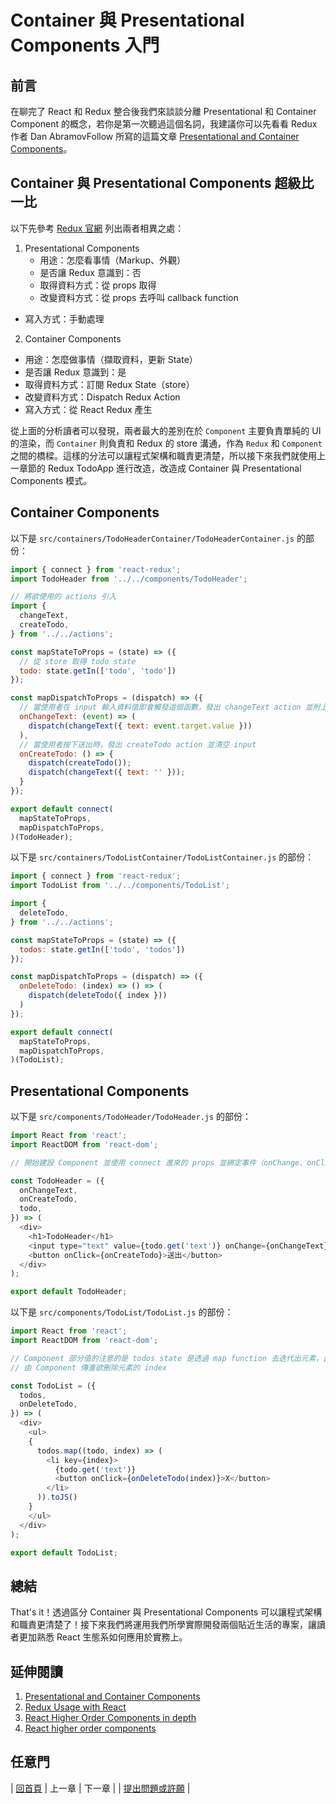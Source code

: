 # Container 與 Presentational Components 入門

## 前言
在聊完了 React 和 Redux 整合後我們來談談分離 Presentational 和 Container Component 的概念，若你是第一次聽過這個名詞，我建議你可以先看看 Redux 作者 Dan AbramovFollow 所寫的這篇文章 [Presentational and Container Components](https://medium.com/@dan_abramov/smart-and-dumb-components-7ca2f9a7c7d0#.vtcuxsurv)。

## Container 與 Presentational Components 超級比一比
以下先參考 [Redux 官網](http://redux.js.org/docs/basics/UsageWithReact.html) 列出兩者相異之處：

1. Presentational Components	
	- 用途：怎麼看事情（Markup、外觀）
	- 是否讓 Redux 意識到：否
	- 取得資料方式：從 props 取得
	- 改變資料方式：從 props 去呼叫 callback function
  - 寫入方式：手動處理

2. Container Components
 - 用途：怎麼做事情（擷取資料，更新 State）
 - 是否讓 Redux 意識到：是
 - 取得資料方式：訂閱 Redux State（store）
 - 改變資料方式：Dispatch Redux Action
 - 寫入方式：從 React Redux 產生

 從上面的分析讀者可以發現，兩者最大的差別在於 `Component` 主要負責單純的 UI 的渲染，而 `Container` 則負責和 Redux 的 store 溝通，作為 `Redux` 和 `Component` 之間的橋樑。這樣的分法可以讓程式架構和職責更清楚，所以接下來我們就使用上一章節的 Redux TodoApp 進行改造，改造成 Container 與 Presentational Components 模式。

## Container Components

以下是 `src/containers/TodoHeaderContainer/TodoHeaderContainer.js` 的部份：

```javascript
import { connect } from 'react-redux';
import TodoHeader from '../../components/TodoHeader';

// 將欲使用的 actions 引入
import {
  changeText,
  createTodo,
} from '../../actions';

const mapStateToProps = (state) => ({
  // 從 store 取得 todo state
  todo: state.getIn(['todo', 'todo'])
});

const mapDispatchToProps = (dispatch) => ({
  // 當使用者在 input 輸入資料值即會觸發這個函數，發出 changeText action 並附上使用者輸入內容 event.target.value
  onChangeText: (event) => (
    dispatch(changeText({ text: event.target.value }))
  ),
  // 當使用者按下送出時，發出 createTodo action 並清空 input 
  onCreateTodo: () => {
    dispatch(createTodo());
    dispatch(changeText({ text: '' }));
  }
});

export default connect(
  mapStateToProps,
  mapDispatchToProps,
)(TodoHeader);
```

以下是 `src/containers/TodoListContainer/TodoListContainer.js` 的部份：

```javascript
import { connect } from 'react-redux';
import TodoList from '../../components/TodoList';

import {
  deleteTodo,
} from '../../actions';

const mapStateToProps = (state) => ({
  todos: state.getIn(['todo', 'todos'])
});

const mapDispatchToProps = (dispatch) => ({
  onDeleteTodo: (index) => () => (
    dispatch(deleteTodo({ index }))
  )
});

export default connect(
  mapStateToProps,
  mapDispatchToProps,
)(TodoList);
```

## Presentational Components

以下是 `src/components/TodoHeader/TodoHeader.js` 的部份：

```javascript
import React from 'react';
import ReactDOM from 'react-dom';

// 開始建設 Component 並使用 connect 進來的 props 並綁定事件（onChange、onClick）。注意我們的 state 因為是使用 `ImmutableJS` 所以要用 `get()` 取值

const TodoHeader = ({
  onChangeText,
  onCreateTodo,
  todo,
}) => (
  <div>
    <h1>TodoHeader</h1>
    <input type="text" value={todo.get('text')} onChange={onChangeText} />
    <button onClick={onCreateTodo}>送出</button>
  </div>
);

export default TodoHeader;
```

以下是 `src/components/TodoList/TodoList.js` 的部份：

```javascript
import React from 'react';
import ReactDOM from 'react-dom';

// Component 部分值的注意的是 todos state 是透過 map function 去迭代出元素，由於要讓 React JSX 可以渲染並保持傳入觸發 event state 的 immutable，所以需使用 toJS() 轉換 component of array。
// 由 Component 傳進欲刪除元素的 index

const TodoList = ({
  todos,
  onDeleteTodo,
}) => (
  <div>
    <ul>
    {
      todos.map((todo, index) => (
        <li key={index}>
          {todo.get('text')}
          <button onClick={onDeleteTodo(index)}>X</button>
        </li>
      )).toJS()
    }
    </ul>
  </div>
);

export default TodoList;
```

## 總結
That's it！透過區分 Container 與 Presentational Components 可以讓程式架構和職責更清楚了！接下來我們將運用我們所學實際開發兩個貼近生活的專案，讓讀者更加熟悉 React 生態系如何應用於實務上。

## 延伸閱讀
1. [Presentational and Container Components](https://medium.com/@dan_abramov/smart-and-dumb-components-7ca2f9a7c7d0#.vtcuxsurv)
2. [Redux Usage with React](http://redux.js.org/docs/basics/UsageWithReact.html)
3. [React Higher Order Components in depth](https://medium.com/@franleplant/react-higher-order-components-in-depth-cf9032ee6c3e#.r8srulpaj)
4. [React higher order components](http://www.darul.io/post/2016-01-05_react-higher-order-components)

## 任意門
| [回首頁](https://github.com/kdchang/reactjs101) | 上一章 | 下一章 |
| [提出問題或許願](https://github.com/kdchang/reactjs101/issues) |
